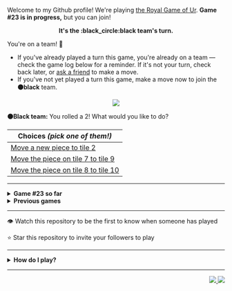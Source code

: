 Welcome to my Github profile!
We're playing
[the Royal Game of Ur](https://en.wikipedia.org/wiki/Royal_Game_of_Ur).
**Game #23 is in progress,** but you can join!

<p align="center">
  <b>It's the
  :black_circle:black
  team's turn.</b>
</p>

You're on a team! :wave:

* If you've already played a turn this game, you're already on a team
  &mdash; check the game log below for a reminder. If it's not your turn,
  check back later, or [ask a
  friend](https://twitter.com/share?text=I'm+playing+The+Royal+Game+of+Ur+on+a+GitHub+profile.+Take+your+turn+at+https://github.com/rossjrw/rossjrw+%23RoyalGameOfUr+%23github) to make a move.
* If you've not yet played a turn this game, make a move now to join the
  **:black_circle:black** team.

<p align="center"><img src="https://raw.githubusercontent.com/rossjrw/rossjrw/play/games/current/board.3542.svg"></p>

  **:black_circle:Black team:**
  You rolled a 2!
What would you like to do?

| Choices *(pick one of them!)* |
| --- |
  | [    Move a new piece to tile 2](https://github.com/rossjrw/rossjrw/issues/new?title=ur-move-2%400-0&amp;body=Press+Submit%21+You+don%27t+need+to+edit+this+text+or+do+anything+else.%0D%0A%0D%0ABe+aware+that+your+move+can+take+a+minute+or+two+to+process.) |
  | [    Move the piece on tile 7 to tile 9](https://github.com/rossjrw/rossjrw/issues/new?title=ur-move-2%407-0&amp;body=Press+Submit%21+You+don%27t+need+to+edit+this+text+or+do+anything+else.%0D%0A%0D%0ABe+aware+that+your+move+can+take+a+minute+or+two+to+process.) |
  | [    Move the piece on tile 8 to tile 10](https://github.com/rossjrw/rossjrw/issues/new?title=ur-move-2%408-0&amp;body=Press+Submit%21+You+don%27t+need+to+edit+this+text+or+do+anything+else.%0D%0A%0D%0ABe+aware+that+your+move+can+take+a+minute+or+two+to+process.) |

-----

<details>
<summary><b>Game #23 so far</b></summary>

## Who's on each team?

<table>
    <thead>
      <tr><th colspan=2>Players in this game</th></tr>
    </thead>
    <tbody>
      <tr>
        <td align="right"><b>Black team</b> :black_circle:</td>
        <td>:white_circle: <b> White team</b></td>
      </tr>
      <tr align="center">
        <td><b><a href="https://github.com/LucasFASouza">@LucasFASouza</a></b> (10)<br><b><a href="https://github.com/RichardBotic">@RichardBotic</a></b> (9)<br><b><a href="https://github.com/tassiaaccioly">@tassiaaccioly</a></b> (3)<br><b><a href="https://github.com/figuran04">@figuran04</a></b> (1)<br><b><a href="https://github.com/Theorafael">@Theorafael</a></b> (1)</td>
        <td><b><a href="https://github.com/Casper-Guo">@Casper-Guo</a></b> (10)<br><b><a href="https://github.com/AdityaSreevatsaK">@AdityaSreevatsaK</a></b> (9)<br><b><a href="https://github.com/MatissesProjects">@MatissesProjects</a></b> (2)<br><b><a href="https://github.com/huuquyet">@huuquyet</a></b> (2)</td>
      </tr>
    </tbody>
  </table>

## What's happened so far?

| Time | Turn | Event | Issue | Board |
| :---: | :---: | :--- | :---: | :---: |
  | 30th Sep 2024 06:23 | **0** | :white_circle: **[@AdityaSreevatsaK](https://github.com/AdityaSreevatsaK)** started a new game | [#3495](https://github.com/rossjrw/rossjrw/issues/3495) | [link](https://raw.githubusercontent.com/rossjrw/rossjrw/04b97611c3815cf87878e36f129c788d630c2da5/games/current/board.3495.svg) |
  | 30th Sep 2024 06:23 | **1** | :white_circle: **[@AdityaSreevatsaK](https://github.com/AdityaSreevatsaK)** moved a white piece onto the board to position 2    | [#3496](https://github.com/rossjrw/rossjrw/issues/3496) | [link](https://raw.githubusercontent.com/rossjrw/rossjrw/a5d65e3890e2be25e5ab14e4c4a7722b44146ae7/games/current/board.3496.svg) |
  | 30th Sep 2024 13:34 | **2** | :black_circle: **[@LucasFASouza](https://github.com/LucasFASouza)** moved a black piece onto the board to position 4  — claimed a rosette :rosette:  | [#3497](https://github.com/rossjrw/rossjrw/issues/3497) | [link](https://raw.githubusercontent.com/rossjrw/rossjrw/c5a366f73de50b612406afaceb4c3acd14a60538/games/current/board.3497.svg) |
  | 30th Sep 2024 13:35 | **3** | :black_circle: **[@LucasFASouza](https://github.com/LucasFASouza)** moved a black piece onto the board to position 2    | [#3498](https://github.com/rossjrw/rossjrw/issues/3498) | [link](https://raw.githubusercontent.com/rossjrw/rossjrw/dddc25ef7a41dc7fe24b7914e64e29db471ac761/games/current/board.3498.svg) |
  | 30th Sep 2024 13:37 | **4** | :white_circle: **[@Casper-Guo](https://github.com/Casper-Guo)** moved a white piece from position 2 to position 4  — claimed a rosette :rosette:  | [#3500](https://github.com/rossjrw/rossjrw/issues/3500) | [link](https://raw.githubusercontent.com/rossjrw/rossjrw/bed4038374c75f0f4c46fb89ce1a40eb3986d185/games/current/board.3500.svg) |
  | 30th Sep 2024 13:39 | **5** | :white_circle: **[@AdityaSreevatsaK](https://github.com/AdityaSreevatsaK)** moved a white piece onto the board to position 1    | [#3501](https://github.com/rossjrw/rossjrw/issues/3501) | [link](https://raw.githubusercontent.com/rossjrw/rossjrw/34a129f7338ad591d3fb8f852d9bb9c215bad813/games/current/board.3501.svg) |
  | 30th Sep 2024 14:13 | **6** | :black_circle: **[@tassiaaccioly](https://github.com/tassiaaccioly)** moved a black piece from position 4 to position 8  — claimed a rosette :rosette:  | [#3502](https://github.com/rossjrw/rossjrw/issues/3502) | [link](https://raw.githubusercontent.com/rossjrw/rossjrw/83ba92b05b0e19b5aaa7d237f14d18aac52ae0d5/games/current/board.3502.svg) |
  | 30th Sep 2024 14:14 | **7** | :black_circle: **[@tassiaaccioly](https://github.com/tassiaaccioly)** moved a black piece from position 2 to position 4  — claimed a rosette :rosette:  | [#3503](https://github.com/rossjrw/rossjrw/issues/3503) | [link](https://raw.githubusercontent.com/rossjrw/rossjrw/4d62526c20df9ae571fff2e45cb9d097e6ed4bfe/games/current/board.3503.svg) |
  | 30th Sep 2024 14:14 | **8** | :black_circle: **[@tassiaaccioly](https://github.com/tassiaaccioly)** moved a black piece onto the board to position 1    | [#3504](https://github.com/rossjrw/rossjrw/issues/3504) | [link](https://raw.githubusercontent.com/rossjrw/rossjrw/842741e41cbfeb7be7e2e375b70d9dcc6c615215/games/current/board.3504.svg) |
  | 30th Sep 2024 18:31 | **9** | :white_circle: **[@MatissesProjects](https://github.com/MatissesProjects)** moved a white piece onto the board to position 2    | [#3505](https://github.com/rossjrw/rossjrw/issues/3505) | [link](https://raw.githubusercontent.com/rossjrw/rossjrw/503e2a76596710e53a7c21035c191ab177a69119/games/current/board.3505.svg) |
  | 30th Sep 2024 19:04 | **10** | :black_circle: **[@LucasFASouza](https://github.com/LucasFASouza)** moved a black piece from position 8 to position 10    | [#3506](https://github.com/rossjrw/rossjrw/issues/3506) | [link](https://raw.githubusercontent.com/rossjrw/rossjrw/fcec2a7a950b8d40dc279622373a5ea1c2bd572e/games/current/board.3506.svg) |
  | 30th Sep 2024 22:08 | **11** | :white_circle: **[@MatissesProjects](https://github.com/MatissesProjects)** moved a white piece from position 2 to position 3    | [#3507](https://github.com/rossjrw/rossjrw/issues/3507) | [link](https://raw.githubusercontent.com/rossjrw/rossjrw/485dd49f468d5890151e12a3c61400224bf2adb7/games/current/board.3507.svg) |
  | 1st Oct 2024 19:09 | **12** | :black_circle: **[@figuran04](https://github.com/figuran04)** moved a black piece from position 1 to position 3    | [#3508](https://github.com/rossjrw/rossjrw/issues/3508) | [link](https://raw.githubusercontent.com/rossjrw/rossjrw/cad9cb79ad1d1511fb735c40e05916178f4b3d64/games/current/board.3508.svg) |
  | 2nd Oct 2024 10:06 | **13** | :white_circle: **[@AdityaSreevatsaK](https://github.com/AdityaSreevatsaK)** moved a white piece from position 4 to position 6    | [#3509](https://github.com/rossjrw/rossjrw/issues/3509) | [link](https://raw.githubusercontent.com/rossjrw/rossjrw/416c0aba0eeb97adf65b54b8cb421fa8b1f058df/games/current/board.3509.svg) |
  | 2nd Oct 2024 10:23 | **14** | :black_circle: **[@RichardBotic](https://github.com/RichardBotic)** moved a black piece from position 4 to position 6 — captured a white piece :crossed_swords:   | [#3510](https://github.com/rossjrw/rossjrw/issues/3510) | [link](https://raw.githubusercontent.com/rossjrw/rossjrw/6a685b3b9cd60fe6801d792712905d349cbcd77c/games/current/board.3510.svg) |
  | 2nd Oct 2024 10:24 | **15** | :white_circle: **[@AdityaSreevatsaK](https://github.com/AdityaSreevatsaK)** moved a white piece from position 3 to position 6 — captured a black piece :crossed_swords:   | [#3511](https://github.com/rossjrw/rossjrw/issues/3511) | [link](https://raw.githubusercontent.com/rossjrw/rossjrw/ef8b9705f015ab5d18b94af6f811d3640dd5d8aa/games/current/board.3511.svg) |
  | 2nd Oct 2024 13:46 | **16** | :black_circle: **[@LucasFASouza](https://github.com/LucasFASouza)** moved a black piece from position 3 to position 6 — captured a white piece :crossed_swords:   | [#3512](https://github.com/rossjrw/rossjrw/issues/3512) | [link](https://raw.githubusercontent.com/rossjrw/rossjrw/ae49dd28c86abc2b2c616d4248fef31eaa0fbea3/games/current/board.3512.svg) |
  | 2nd Oct 2024 14:10 | **17** | :white_circle: **[@AdityaSreevatsaK](https://github.com/AdityaSreevatsaK)** moved a white piece from position 1 to position 4  — claimed a rosette :rosette:  | [#3513](https://github.com/rossjrw/rossjrw/issues/3513) | [link](https://raw.githubusercontent.com/rossjrw/rossjrw/cb9600cfde2164275f0b8d341104bee110325190/games/current/board.3513.svg) |
  | 2nd Oct 2024 16:57 | **18** | :white_circle: **[@Casper-Guo](https://github.com/Casper-Guo)** moved a white piece onto the board to position 3    | [#3514](https://github.com/rossjrw/rossjrw/issues/3514) | [link](https://raw.githubusercontent.com/rossjrw/rossjrw/da528eaea3cf612a4aafd86fdae8fc44eab7330b/games/current/board.3514.svg) |
  | 2nd Oct 2024 19:18 | **19** | :black_circle: **[@LucasFASouza](https://github.com/LucasFASouza)** moved a black piece from position 6 to position 8  — claimed a rosette :rosette:  | [#3515](https://github.com/rossjrw/rossjrw/issues/3515) | [link](https://raw.githubusercontent.com/rossjrw/rossjrw/20126601a406b7b747f6b1516d917bb2193f2469/games/current/board.3515.svg) |
  | 2nd Oct 2024 19:18 | **20** | :black_circle: **[@LucasFASouza](https://github.com/LucasFASouza)** moved a black piece from position 10 to position 14  — claimed a rosette :rosette:  | [#3516](https://github.com/rossjrw/rossjrw/issues/3516) | [link](https://raw.githubusercontent.com/rossjrw/rossjrw/54d7c04282fc13a220d8236781c0aced79ad58e6/games/current/board.3516.svg) |
  | 2nd Oct 2024 19:19 | **21** | :black_circle: **[@LucasFASouza](https://github.com/LucasFASouza)** ascended a black piece from position 14 :rocket:    | [#3517](https://github.com/rossjrw/rossjrw/issues/3517) | [link](https://raw.githubusercontent.com/rossjrw/rossjrw/c9d7d957ce7f94ff6c70198ae0940170bf2ef8e6/games/current/board.3517.svg) |
  | 3rd Oct 2024 14:34 | **22** | :white_circle: **[@Casper-Guo](https://github.com/Casper-Guo)** moved a white piece onto the board to position 2    | [#3518](https://github.com/rossjrw/rossjrw/issues/3518) | [link](https://raw.githubusercontent.com/rossjrw/rossjrw/ee17158aa806e5f0b050c2b0b49e9e5a167ee2fd/games/current/board.3518.svg) |
  | 3rd Oct 2024 15:58 | **23** | :black_circle: **[@RichardBotic](https://github.com/RichardBotic)** moved a black piece from position 8 to position 10    | [#3519](https://github.com/rossjrw/rossjrw/issues/3519) | [link](https://raw.githubusercontent.com/rossjrw/rossjrw/c7c6f995e285552f5375c35d27f6b930bd739bc9/games/current/board.3519.svg) |
  | 3rd Oct 2024 15:59 | **24** | :white_circle: **[@Casper-Guo](https://github.com/Casper-Guo)** moved a white piece from position 4 to position 8  — claimed a rosette :rosette:  | [#3520](https://github.com/rossjrw/rossjrw/issues/3520) | [link](https://raw.githubusercontent.com/rossjrw/rossjrw/85a20a6b4bf7086877a33cf9c56d6dcb10d31422/games/current/board.3520.svg) |
  | 3rd Oct 2024 16:00 | **25** | :white_circle: **[@Casper-Guo](https://github.com/Casper-Guo)** moved a white piece from position 3 to position 4  — claimed a rosette :rosette:  | [#3521](https://github.com/rossjrw/rossjrw/issues/3521) | [link](https://raw.githubusercontent.com/rossjrw/rossjrw/2697cb45f4b40f0dbf2b8f08d1775a4d403eeeb3/games/current/board.3521.svg) |
  | 3rd Oct 2024 16:04 | **26** | :white_circle: **[@Casper-Guo](https://github.com/Casper-Guo)** moved a white piece from position 2 to position 6    | [#3522](https://github.com/rossjrw/rossjrw/issues/3522) | [link](https://raw.githubusercontent.com/rossjrw/rossjrw/6decd94a57028ef15139b9e920557da3091f7c63/games/current/board.3522.svg) |
  | 3rd Oct 2024 18:35 | **27** | :black_circle: **[@LucasFASouza](https://github.com/LucasFASouza)** moved a black piece from position 10 to position 13    | [#3523](https://github.com/rossjrw/rossjrw/issues/3523) | [link](https://raw.githubusercontent.com/rossjrw/rossjrw/7c5aa7d8390cdf7d0bfcc30ae28b90e1f5c70451/games/current/board.3523.svg) |
  | 4th Oct 2024 09:53 | **28** | :white_circle: **[@AdityaSreevatsaK](https://github.com/AdityaSreevatsaK)** moved a white piece from position 8 to position 11    | [#3524](https://github.com/rossjrw/rossjrw/issues/3524) |  |
  | 4th Oct 2024 17:00 | **29** | :black_circle: **[@Theorafael](https://github.com/Theorafael)** moved a black piece onto the board to position 3    | [#3525](https://github.com/rossjrw/rossjrw/issues/3525) | [link](https://raw.githubusercontent.com/rossjrw/rossjrw/30f12060ed7eebde37cc00824c84af3c05184c9e/games/current/board.3525.svg) |
  | 4th Oct 2024 17:00 | **30** | :white_circle:  The white team rolled a 0 and their turn was automatically passed | [#3525](https://github.com/rossjrw/rossjrw/issues/3525) | [link](https://raw.githubusercontent.com/rossjrw/rossjrw/83875e37e4f1ea5acb5b6066550dbf9193617891/games/current/board.3525.svg) |
  | 4th Oct 2024 17:37 | **31** | :black_circle: **[@LucasFASouza](https://github.com/LucasFASouza)** ascended a black piece from position 13 :rocket:    | [#3526](https://github.com/rossjrw/rossjrw/issues/3526) | [link](https://raw.githubusercontent.com/rossjrw/rossjrw/958dde4f3580d98c9df4ea4e4291eda3db6e5706/games/current/board.3526.svg) |
  | 4th Oct 2024 17:44 | **32** | :white_circle: **[@Casper-Guo](https://github.com/Casper-Guo)** moved a white piece from position 11 to position 12    | [#3527](https://github.com/rossjrw/rossjrw/issues/3527) | [link](https://raw.githubusercontent.com/rossjrw/rossjrw/d8dd7bd8b8d66ffb4b546f99664ead1e5961aa92/games/current/board.3527.svg) |
  | 4th Oct 2024 19:08 | **33** | :black_circle: **[@LucasFASouza](https://github.com/LucasFASouza)** moved a black piece onto the board to position 2    | [#3528](https://github.com/rossjrw/rossjrw/issues/3528) | [link](https://raw.githubusercontent.com/rossjrw/rossjrw/74e2a592bba6652841df03cfab5c97414268dd08/games/current/board.3528.svg) |
  | 4th Oct 2024 19:11 | **34** | :white_circle: **[@Casper-Guo](https://github.com/Casper-Guo)** moved a white piece from position 4 to position 8  — claimed a rosette :rosette:  | [#3529](https://github.com/rossjrw/rossjrw/issues/3529) | [link](https://raw.githubusercontent.com/rossjrw/rossjrw/ee0db7771edff43aa3636fe25e29a6764191f08b/games/current/board.3529.svg) |
  | 4th Oct 2024 19:13 | **35** | :white_circle: **[@Casper-Guo](https://github.com/Casper-Guo)** moved a white piece from position 12 to position 14  — claimed a rosette :rosette:  | [#3530](https://github.com/rossjrw/rossjrw/issues/3530) | [link](https://raw.githubusercontent.com/rossjrw/rossjrw/bef7dcce15a6306a62516ff6646cf8368233e325/games/current/board.3530.svg) |
  | 4th Oct 2024 20:02 | **36** | :white_circle: **[@Casper-Guo](https://github.com/Casper-Guo)** moved a white piece onto the board to position 2    | [#3531](https://github.com/rossjrw/rossjrw/issues/3531) | [link](https://raw.githubusercontent.com/rossjrw/rossjrw/0d000440cd3f6c0cea9a17bf014457ab988b5faf/games/current/board.3531.svg) |
  | 5th Oct 2024 06:07 | **37** | :black_circle: **[@RichardBotic](https://github.com/RichardBotic)** moved a black piece from position 3 to position 4  — claimed a rosette :rosette:  | [#3532](https://github.com/rossjrw/rossjrw/issues/3532) | [link](https://raw.githubusercontent.com/rossjrw/rossjrw/8568f43073c0901f99cbe4071f2456f69748a5e6/games/current/board.3532.svg) |
  | 5th Oct 2024 06:07 | **38** | :black_circle: **[@RichardBotic](https://github.com/RichardBotic)** moved a black piece from position 4 to position 6 — captured a white piece :crossed_swords:   | [#3533](https://github.com/rossjrw/rossjrw/issues/3533) | [link](https://raw.githubusercontent.com/rossjrw/rossjrw/dba38755bf60723e3f33a902e5bf8d7394dc2725/games/current/board.3533.svg) |
  | 5th Oct 2024 07:59 | **39** | :white_circle: **[@huuquyet](https://github.com/huuquyet)** moved a white piece onto the board to position 4  — claimed a rosette :rosette:  | [#3534](https://github.com/rossjrw/rossjrw/issues/3534) | [link](https://raw.githubusercontent.com/rossjrw/rossjrw/d25f81aeb1b388a90b4efac025ab3bfdc93bd80c/games/current/board.3534.svg) |
  | 5th Oct 2024 08:01 | **40** | :white_circle: **[@huuquyet](https://github.com/huuquyet)** ascended a white piece from position 14 :rocket:    | [#3535](https://github.com/rossjrw/rossjrw/issues/3535) | [link](https://raw.githubusercontent.com/rossjrw/rossjrw/23fcfeb91661108fe288de22ebad44457abd5c8f/games/current/board.3535.svg) |
  | 5th Oct 2024 08:58 | **41** | :black_circle: **[@RichardBotic](https://github.com/RichardBotic)** moved a black piece from position 2 to position 4  — claimed a rosette :rosette:  | [#3536](https://github.com/rossjrw/rossjrw/issues/3536) | [link](https://raw.githubusercontent.com/rossjrw/rossjrw/55859086a946e40394c96ad4caf1b7366af90272/games/current/board.3536.svg) |
  | 5th Oct 2024 08:58 | **42** | :black_circle: **[@RichardBotic](https://github.com/RichardBotic)** moved a black piece from position 6 to position 9    | [#3537](https://github.com/rossjrw/rossjrw/issues/3537) | [link](https://raw.githubusercontent.com/rossjrw/rossjrw/b440945f0908d35b6706b449e59164cbae06245b/games/current/board.3537.svg) |
  | 5th Oct 2024 08:59 | **43** | :white_circle: **[@AdityaSreevatsaK](https://github.com/AdityaSreevatsaK)** moved a white piece from position 8 to position 9 — captured a black piece :crossed_swords:   | [#3538](https://github.com/rossjrw/rossjrw/issues/3538) | [link](https://raw.githubusercontent.com/rossjrw/rossjrw/010e07c458fe72bbf8d997599db85d72dacb48f4/games/current/board.3538.svg) |
  | 6th Oct 2024 04:48 | **44** | :black_circle: **[@RichardBotic](https://github.com/RichardBotic)** moved a black piece from position 4 to position 8  — claimed a rosette :rosette:  | [#3539](https://github.com/rossjrw/rossjrw/issues/3539) | [link](https://raw.githubusercontent.com/rossjrw/rossjrw/5bef363a62652520fef115fcc583799daa162c32/games/current/board.3539.svg) |
  | 6th Oct 2024 04:48 | **45** | :black_circle: **[@RichardBotic](https://github.com/RichardBotic)** moved a black piece onto the board to position 4  — claimed a rosette :rosette:  | [#3540](https://github.com/rossjrw/rossjrw/issues/3540) | [link](https://raw.githubusercontent.com/rossjrw/rossjrw/669e71d6f980d6ef4d02fd6fca8b6b95c0b9fd2d/games/current/board.3540.svg) |
  | 6th Oct 2024 04:49 | **46** | :black_circle: **[@RichardBotic](https://github.com/RichardBotic)** moved a black piece from position 4 to position 7    | [#3541](https://github.com/rossjrw/rossjrw/issues/3541) | [link](https://raw.githubusercontent.com/rossjrw/rossjrw/ba28581c821913f34952edab12490eb4a94248f1/games/current/board.3541.svg) |
  | 6th Oct 2024 05:29 | **47** | :white_circle: **[@AdityaSreevatsaK](https://github.com/AdityaSreevatsaK)** moved a white piece from position 9 to position 13    | [#3542](https://github.com/rossjrw/rossjrw/issues/3542) |  |

</details>

<details>
<summary><b>Previous games</b></summary>

## Previous games

1. A game was started on 30th Jul 2020 by **[@rossjrw](https://github.com/rossjrw)** and ended on 4th Dec 2020. 
   * The :white_circle:white team won. 
   * 64 players played 166 moves across 4 months and 5 days. 
   * The :black_circle:black team captured 9 white pieces and claimed 12 rosettes. 
   * The :white_circle:white team captured 10 black pieces and claimed 18 rosettes. 
   * The MVP of the winning team was **[@1ethanhansen](https://github.com/1ethanhansen)**, who played 48 moves. 
   * The winning move was made by **[@qbtl](https://github.com/qbtl)** ([#269](https://github.com/rossjrw/rossjrw/issues/269)).
1. A game was started on 4th Dec 2020 by **[@1ethanhansen](https://github.com/1ethanhansen)** and ended on 11th Jan 2021. 
   * The :black_circle:black team won. 
   * 27 players played 145 moves across 1 month and 1 week. 
   * The :black_circle:black team captured 7 white pieces and claimed 16 rosettes. 
   * The :white_circle:white team captured 6 black pieces and claimed 14 rosettes. 
   * The MVP of the winning team was **[@shpatrickguo](https://github.com/shpatrickguo)**, who played 26 moves. 
   * The winning move was made by **[@shpatrickguo](https://github.com/shpatrickguo)** ([#424](https://github.com/rossjrw/rossjrw/issues/424)).
1. A game was started on 11th Jan 2021 by **[@BaptisteMartinet](https://github.com/BaptisteMartinet)** and ended on 11th Feb 2021. 
   * The :white_circle:white team won. 
   * 17 players played 118 moves across 1 month and 12 hours. 
   * The :black_circle:black team captured 2 white pieces and claimed 11 rosettes. 
   * The :white_circle:white team captured 8 black pieces and claimed 14 rosettes. 
   * The MVP of the winning team was **[@1ethanhansen](https://github.com/1ethanhansen)**, who played 45 moves. 
   * The winning move was made by **[@1ethanhansen](https://github.com/1ethanhansen)** ([#535](https://github.com/rossjrw/rossjrw/issues/535)).
1. A game was started on 11th Feb 2021 by **[@1ethanhansen](https://github.com/1ethanhansen)** and ended on 5th Mar 2021. 
   * The :white_circle:white team won. 
   * 17 players played 175 moves across 3 weeks and 22 hours. 
   * The :black_circle:black team captured 12 white pieces and claimed 17 rosettes. 
   * The :white_circle:white team captured 13 black pieces and claimed 18 rosettes. 
   * The MVP of the winning team was **[@1ethanhansen](https://github.com/1ethanhansen)**, who played 48 moves. 
   * The winning move was made by **[@1ethanhansen](https://github.com/1ethanhansen)** ([#702](https://github.com/rossjrw/rossjrw/issues/702)).
1. A game was started on 6th Mar 2021 by **[@shpatrickguo](https://github.com/shpatrickguo)** and ended on 10th May 2021. 
   * The :black_circle:black team won. 
   * 42 players played 162 moves across 2 months and 4 days. 
   * The :black_circle:black team captured 12 white pieces and claimed 17 rosettes. 
   * The :white_circle:white team captured 9 black pieces and claimed 19 rosettes. 
   * The MVP of the winning team was **[@shpatrickguo](https://github.com/shpatrickguo)**, who played 22 moves. 
   * The winning move was made by **[@crxssed7](https://github.com/crxssed7)** ([#864](https://github.com/rossjrw/rossjrw/issues/864)).
1. A game was started on 10th May 2021 by **[@HAUDRAUFHAUN](https://github.com/HAUDRAUFHAUN)** and ended on 17th Jul 2021. 
   * The :white_circle:white team won. 
   * 34 players played 167 moves across 2 months and 6 days. 
   * The :black_circle:black team captured 7 white pieces and claimed 14 rosettes. 
   * The :white_circle:white team captured 10 black pieces and claimed 18 rosettes. 
   * The MVP of the winning team was **[@1ethanhansen](https://github.com/1ethanhansen)**, who played 31 moves. 
   * The winning move was made by **[@1ethanhansen](https://github.com/1ethanhansen)** ([#1024](https://github.com/rossjrw/rossjrw/issues/1024)).
1. A game was started on 17th Jul 2021 by **[@1ethanhansen](https://github.com/1ethanhansen)** and ended on 19th Oct 2021. 
   * The :black_circle:black team won. 
   * 48 players played 153 moves across 3 months and 3 days. 
   * The :black_circle:black team captured 6 white pieces and claimed 17 rosettes. 
   * The :white_circle:white team captured 6 black pieces and claimed 15 rosettes. 
   * The MVP of the winning team was **[@PkmnQ](https://github.com/PkmnQ)**, who played 13 moves. 
   * The winning move was made by **[@OmKakatkar](https://github.com/OmKakatkar)** ([#1175](https://github.com/rossjrw/rossjrw/issues/1175)).
1. A game was started on 19th Oct 2021 by **[@OmKakatkar](https://github.com/OmKakatkar)** and ended on 29th Oct 2021. 
   * The :white_circle:white team won. 
   * 13 players played 135 moves across 1 week and 3 days. 
   * The :black_circle:black team captured 5 white pieces and claimed 13 rosettes. 
   * The :white_circle:white team captured 6 black pieces and claimed 15 rosettes. 
   * The MVP of the winning team was **[@Timemaster111](https://github.com/Timemaster111)**, who played 46 moves. 
   * The winning move was made by **[@Timemaster111](https://github.com/Timemaster111)** ([#1342](https://github.com/rossjrw/rossjrw/issues/1342)).
1. A game was started on 29th Oct 2021 by **[@jbmagination](https://github.com/jbmagination)** and ended on 15th May 2022. 
   * The :white_circle:white team won. 
   * 80 players played 187 moves across 6 months and 2 weeks. 
   * The :black_circle:black team captured 11 white pieces and claimed 17 rosettes. 
   * The :white_circle:white team captured 13 black pieces and claimed 19 rosettes. 
   * The MVP of the winning team was **[@nirakon](https://github.com/nirakon)**, who played 18 moves. 
   * The winning move was made by **[@Madflows](https://github.com/Madflows)** ([#1534](https://github.com/rossjrw/rossjrw/issues/1534)).
1. A game was started on 15th May 2022 by **[@VikashPR](https://github.com/VikashPR)** and ended on 29th Dec 2022. 
   * The :white_circle:white team won. 
   * 109 players played 177 moves across 7 months and 2 weeks. 
   * The :black_circle:black team captured 9 white pieces and claimed 23 rosettes. 
   * The :white_circle:white team captured 11 black pieces and claimed 19 rosettes. 
   * The MVP of the winning team was **[@LAPCoder](https://github.com/LAPCoder)**, who played 11 moves. 
   * The winning move was made by **[@LAPCoder](https://github.com/LAPCoder)** ([#1726](https://github.com/rossjrw/rossjrw/issues/1726)).
1. A game was started on 29th Dec 2022 by **[@CostasAK](https://github.com/CostasAK)** and ended on 30th Dec 2022. 
   * The :black_circle:black team won. 
   * 4 players played 121 moves across 19 hours and 41 minutes. 
   * The :black_circle:black team captured 6 white pieces and claimed 14 rosettes. 
   * The :white_circle:white team captured 4 black pieces and claimed 15 rosettes. 
   * The MVP of the winning team was **[@CostasAK](https://github.com/CostasAK)**, who played 59 moves. 
   * The winning move was made by **[@CostasAK](https://github.com/CostasAK)** ([#1844](https://github.com/rossjrw/rossjrw/issues/1844)).
1. A game was started on 30th Dec 2022 by **[@TejaTadepalli](https://github.com/TejaTadepalli)** and ended on 27th Jan 2023. 
   * The :white_circle:white team won. 
   * 17 players played 158 moves across 4 weeks and 1 hour. 
   * The :black_circle:black team captured 9 white pieces and claimed 18 rosettes. 
   * The :white_circle:white team captured 12 black pieces and claimed 18 rosettes. 
   * The MVP of the winning team was **[@TejaTadepalli](https://github.com/TejaTadepalli)**, who played 59 moves. 
   * The winning move was made by **[@TejaTadepalli](https://github.com/TejaTadepalli)** ([#1994](https://github.com/rossjrw/rossjrw/issues/1994)).
1. A game was started on 27th Jan 2023 by **[@TejaTadepalli](https://github.com/TejaTadepalli)** and ended on 14th Mar 2023. 
   * The :white_circle:white team won. 
   * 20 players played 153 moves across 1 month and 2 weeks. 
   * The :black_circle:black team captured 6 white pieces and claimed 17 rosettes. 
   * The :white_circle:white team captured 6 black pieces and claimed 16 rosettes. 
   * The MVP of the winning team was **[@TejaTadepalli](https://github.com/TejaTadepalli)**, who played 65 moves. 
   * The winning move was made by **[@TejaTadepalli](https://github.com/TejaTadepalli)** ([#2145](https://github.com/rossjrw/rossjrw/issues/2145)).
1. A game was started on 14th Mar 2023 by **[@Murdeala](https://github.com/Murdeala)** and ended on 13th Apr 2023. 
   * The :white_circle:white team won. 
   * 19 players played 141 moves across 4 weeks and 1 day. 
   * The :black_circle:black team captured 4 white pieces and claimed 18 rosettes. 
   * The :white_circle:white team captured 12 black pieces and claimed 16 rosettes. 
   * The MVP of the winning team was **[@CostasAK](https://github.com/CostasAK)**, who played 71 moves. 
   * The winning move was made by **[@CostasAK](https://github.com/CostasAK)** ([#2275](https://github.com/rossjrw/rossjrw/issues/2275)).
1. A game was started on 13th Apr 2023 by **[@thisiscoding1234](https://github.com/thisiscoding1234)** and ended on 7th Jul 2023. 
   * The :black_circle:black team won. 
   * 48 players played 122 moves across 2 months and 3 weeks. 
   * The :black_circle:black team captured 11 white pieces and claimed 15 rosettes. 
   * The :white_circle:white team captured 4 black pieces and claimed 9 rosettes. 
   * The MVP of the winning team was **[@Murdeala](https://github.com/Murdeala)**, who played 37 moves. 
   * The winning move was made by **[@WKL10086](https://github.com/WKL10086)** ([#2460](https://github.com/rossjrw/rossjrw/issues/2460)).
1. A game was started on 7th Jul 2023 by **[@kztera](https://github.com/kztera)** and ended on 26th Oct 2023. 
   * The :white_circle:white team won. 
   * 38 players played 142 moves across 3 months and 2 weeks. 
   * The :black_circle:black team captured 5 white pieces and claimed 14 rosettes. 
   * The :white_circle:white team captured 12 black pieces and claimed 14 rosettes. 
   * The MVP of the winning team was **[@CostasAK](https://github.com/CostasAK)**, who played 53 moves. 
   * The winning move was made by **[@CostasAK](https://github.com/CostasAK)** ([#2612](https://github.com/rossjrw/rossjrw/issues/2612)).
1. A game was started on 27th Oct 2023 by **[@blacksmithop](https://github.com/blacksmithop)** and ended on 3rd Dec 2023. 
   * The :black_circle:black team won. 
   * 22 players played 55 moves across 1 month and 6 days. 
   * The :black_circle:black team captured 5 white pieces and claimed 11 rosettes. 
   * The :white_circle:white team captured 0 black pieces and claimed 3 rosettes. 
   * The MVP of the winning team was **[@CostasAK](https://github.com/CostasAK)**, who played 26 moves. 
   * The winning move was made by **[@CostasAK](https://github.com/CostasAK)** ([#2664](https://github.com/rossjrw/rossjrw/issues/2664)).
1. A game was started on 4th Dec 2023 by **[@joshuajohncohen](https://github.com/joshuajohncohen)** and ended on 11th Apr 2024. 
   * The :black_circle:black team won. 
   * 44 players played 133 moves across 4 months and 6 days. 
   * The :black_circle:black team captured 11 white pieces and claimed 16 rosettes. 
   * The :white_circle:white team captured 5 black pieces and claimed 12 rosettes. 
   * The MVP of the winning team was **[@CostasAK](https://github.com/CostasAK)**, who played 49 moves. 
   * The winning move was made by **[@tassiaaccioly](https://github.com/tassiaaccioly)** ([#2796](https://github.com/rossjrw/rossjrw/issues/2796)).
1. A game was started on 11th Apr 2024 by **[@tassiaaccioly](https://github.com/tassiaaccioly)** and ended on 12th May 2024. 
   * The :white_circle:white team won. 
   * 16 players played 206 moves across 1 month and 22 hours. 
   * The :black_circle:black team captured 13 white pieces and claimed 22 rosettes. 
   * The :white_circle:white team captured 16 black pieces and claimed 25 rosettes. 
   * The MVP of the winning team was **[@Casper-Guo](https://github.com/Casper-Guo)**, who played 75 moves. 
   * The winning move was made by **[@Casper-Guo](https://github.com/Casper-Guo)** ([#2985](https://github.com/rossjrw/rossjrw/issues/2985)).
1. A game was started on 12th May 2024 by **[@Casper-Guo](https://github.com/Casper-Guo)** and ended on 10th Jun 2024. 
   * The :white_circle:white team won. 
   * 14 players played 157 moves across 4 weeks and 1 day. 
   * The :black_circle:black team captured 9 white pieces and claimed 15 rosettes. 
   * The :white_circle:white team captured 9 black pieces and claimed 16 rosettes. 
   * The MVP of the winning team was **[@Casper-Guo](https://github.com/Casper-Guo)**, who played 51 moves. 
   * The winning move was made by **[@Casper-Guo](https://github.com/Casper-Guo)** ([#3139](https://github.com/rossjrw/rossjrw/issues/3139)).
1. A game was started on 10th Jun 2024 by **[@Casper-Guo](https://github.com/Casper-Guo)** and ended on 16th Jul 2024. 
   * The :black_circle:black team won. 
   * 16 players played 171 moves across 1 month and 5 days. 
   * The :black_circle:black team captured 15 white pieces and claimed 18 rosettes. 
   * The :white_circle:white team captured 12 black pieces and claimed 20 rosettes. 
   * The MVP of the winning team was **[@tassiaaccioly](https://github.com/tassiaaccioly)**, who played 75 moves. 
   * The winning move was made by **[@tassiaaccioly](https://github.com/tassiaaccioly)** ([#3309](https://github.com/rossjrw/rossjrw/issues/3309)).
1. A game was started on 16th Jul 2024 by **[@tassiaaccioly](https://github.com/tassiaaccioly)** and ended on 30th Sep 2024. 
   * The :white_circle:white team won. 
   * 27 players played 192 moves across 2 months and 2 weeks. 
   * The :black_circle:black team captured 10 white pieces and claimed 20 rosettes. 
   * The :white_circle:white team captured 13 black pieces and claimed 23 rosettes. 
   * The MVP of the winning team was **[@huuquyet](https://github.com/huuquyet)**, who played 36 moves. 
   * The winning move was made by **[@AdityaSreevatsaK](https://github.com/AdityaSreevatsaK)** ([#3494](https://github.com/rossjrw/rossjrw/issues/3494)).

</details>

-----

:eye: Watch this repository to be the first to know when someone has played

:star: Star this repository to invite your followers to play

-----

<details>
<summary><b>How do I play?</b></summary>

## Rules of the game

It's the **:white_circle:white** team versus the **:black_circle:black**
team.

The first team to **:rocket:ascend** all 7 of their pieces **:crown:wins**.
Your goal is to achieve that, and to block the other team from doing the
same.

_(Learn more about the rules of the Royal Game of Ur at
[RoyalUr.net/learn](https://royalur.net/learn/), or watch [Tom Scott play
against Irving Finkel](https://www.youtube.com/watch?v=WZskjLq040I) in
2017.)_

### Movement

Each turn starts by rolling 4 binary dice, which results in a number from 0
to 4. The current team gets to move one of their pieces by that many tiles.

All 14 pieces start on position 0 (the space just before tile 1).

### :rocket:Ascension

Moving a piece onto position 15 (the imaginary space after tile 14) causes
that piece to leave the board forever. This is **:rocket:ascension**, and
is the goal of the game &mdash; the first team to ascend all 7 of their
pieces wins.

### :crossed_swords:Capturing

You will move your pieces along the tiles from tile 1 to tile 14.

The tiles on your side of the board (tiles 1 through 4, 13, and 14) are
safe &mdash; only your pieces can be there. However, the tiles in the
middle (tiles 5 through 12) are unsafe &mdash; your opponent's pieces can
also be here. If one team's piece lands on the same tile as another team's
piece, the piece that was landed on is **:crossed_swords:captured**! It
goes all the way back to position 0.

### :rosette:Rosettes

If a piece lands on a **:rosette:rosette** (tiles 4, 8, and 14), that team
gets to immediately take another turn.

A piece that is on the rosette on tile 8 *cannot be
**:crossed_swords:captured***. A piece trying to capture it will simply
bounce off onto tile 9.

## How to play

Playing Ur on my GitHub profile is easy. The dice have already been rolled
for you &mdash; all you have to do is decide what to do with them. Anyone
with a GitHub account can play.

Anyone can join either team at any time, but once you're in a team, you're
locked into it until the game ends. You won't be able to play a move when
it's the other team's turn.

The list of links below the board image shows each possible move. Clicking
one of those will take you to a page where you can create an issue in this
repository, where all you have to do is click submit to play your move.

It will take a moment for Github Actions to acknowledge your move, but once
it does, you'll see it react with the 'eyes' emoji (:eyes:). A few seconds
later it will react with the 'rocket' emoji (:rocket:) to let you know that
your move was successful, then leave a comment explaining what happened,
and it'll also make a commit to record your move.

_(If you don't see any of that, then something went wrong. Ping me in your
issue by typing `cc @rossjrw`, and I'll take a look.)_

Note that if your team has no possible moves &mdash; for example by rolling a 0
&mdash; your turn will be automatically skipped. The event log will let you
know if this has happened.

## Behind the scenes

Check out the [`source` branch of this repository](https://github.com/rossjrw/rossjrw/tree/source) for the source
code and a little commentary on the inspiration behind this project.

### Contributing

I welcome bug reports, feature suggestions and pull requests! Just make
sure you ping me in your issue or PR by adding `cc @rossjrw`, as I don't receive notifications for new issues in this repository
(for hopefully obvious reasons).

</details>

-----

<p align="right">
  <a href="https://github.com/rossjrw/rossjrw/actions?query=workflow:build">
    <img src="https://github.com/rossjrw/rossjrw/workflows/build/badge.svg?branch=source"/>
  </a>
  <a href="https://github.com/rossjrw/rossjrw/actions?query=workflow:play">
    <img src="https://github.com/rossjrw/rossjrw/workflows/play/badge.svg?branch=play"/>
  </a>
</p>
